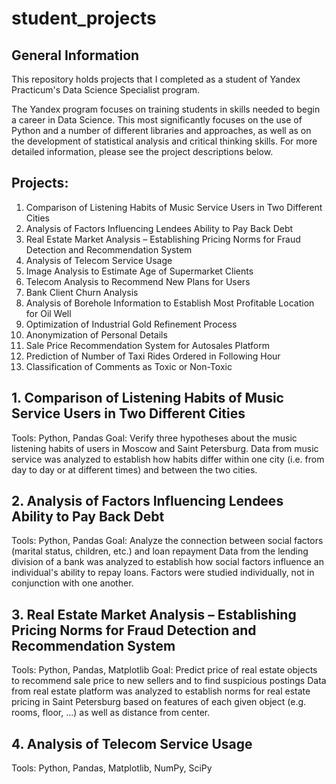 # student_projects


## General Information
This repository holds projects that I completed as a student of Yandex Practicum's Data Science Specialist program.

The Yandex program focuses on training students in skills needed to begin a career in Data Science. This most significantly focuses on the use of Python and a number of different libraries and approaches, as well as on the development of statistical analysis and critical thinking skills. For more detailed information, please see the project descriptions below.

## Projects:
1. Comparison of Listening Habits of Music Service Users in Two Different Cities
2. Analysis of Factors Influencing Lendees Ability to Pay Back Debt
3. Real Estate Market Analysis – Establishing Pricing Norms for Fraud Detection and Recommendation System
4. Analysis of Telecom Service Usage
5. Image Analysis to Estimate Age of Supermarket Clients
6. Telecom Analysis to Recommend New Plans for Users
7. Bank Client Churn Analysis
8. Analysis of Borehole Information to Establish Most Profitable Location for Oil Well
9. Optimization of Industrial Gold Refinement Process
10. Anonymization of Personal Details
11. Sale Price Recommendation System for Autosales Platform
12. Prediction of Number of Taxi Rides Ordered in Following Hour
13. Classification of Comments as Toxic or Non-Toxic


## 1. Comparison of Listening Habits of Music Service Users in Two Different Cities
Tools: Python, Pandas
Goal: Verify three hypotheses about the music listening habits of users in Moscow and Saint Petersburg.
Data from music service was analyzed to establish how habits differ within one city (i.e. from day to day or at different times) and between the two cities.

## 2. Analysis of Factors Influencing Lendees Ability to Pay Back Debt
Tools: Python, Pandas
Goal: Analyze the connection between social factors (marital status, children, etc.) and loan repayment
Data from the lending division of a bank was analyzed to establish how social factors influence an individual's ability to repay loans. Factors were studied individually, not in conjunction with one another.

## 3. Real Estate Market Analysis – Establishing Pricing Norms for Fraud Detection and Recommendation System
Tools: Python, Pandas, Matplotlib
Goal: Predict price of real estate objects to recommend sale price to new sellers and to find suspicious postings
Data from real estate platform was analyzed to establish norms for real estate pricing in Saint Petersburg based on features of each given object (e.g. rooms, floor, ...) as well as distance from center.

## 4. Analysis of Telecom Service Usage
Tools: Python, Pandas, Matplotlib, NumPy, SciPy





